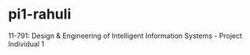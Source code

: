 # pi1-rahuli
11-791: Design &amp; Engineering of Intelligent Information Systems - Project Individual 1
